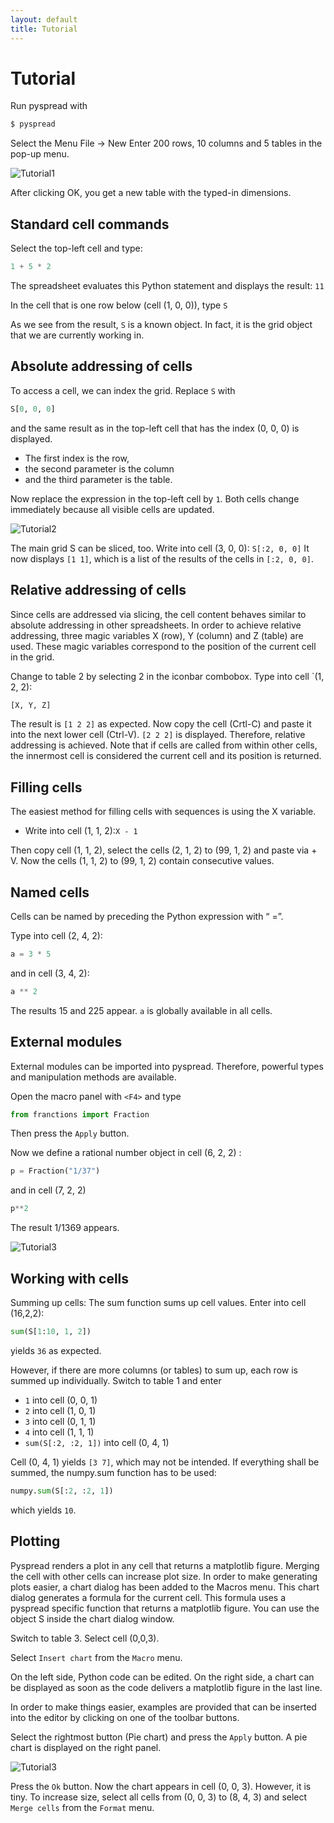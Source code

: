 ```yaml
---
layout: default
title: Tutorial
---
```


Tutorial
===============



Run pyspread with
```bash
$ pyspread
```

Select the Menu File → New Enter 200 rows, 10 columns and 5 tables in the pop-up menu.

![Tutorial1](images/Tutorial1.png)

After clicking OK, you get a new table with the typed-in dimensions.

## Standard cell commands

Select the top-left cell and type:
```python
1 + 5 * 2
```

The spreadsheet evaluates this Python statement and displays the result: `11`

In the cell that is one row below (cell (1, 0, 0)), type `S`

As we see from the result, `S` is a known object. In fact, it is the grid object that we are currently working in.

## Absolute addressing of cells

To access a cell, we can index the grid. Replace `S` with

```python
S[0, 0, 0]
```

and the same result as in the top-left cell that has the index (0, 0, 0) is displayed.
- The first index is the row,
- the second parameter is the column
- and the third parameter is the table.

Now replace the expression in the top-left cell by `1`.
Both cells change immediately because all visible cells are updated.

![Tutorial2](images/Tutorial2.png)

The main grid S can be sliced, too. Write into cell (3, 0, 0): `S[:2, 0, 0]`
It now displays `[1 1]`, which is a list of the results of the cells in `[:2, 0, 0]`.

## Relative addressing of cells

Since cells are addressed via slicing, the cell content behaves similar to absolute addressing in
other spreadsheets. In order to achieve relative addressing, three magic variables X (row), Y (column) and Z (table) are used. These
magic variables correspond to the position of the current cell in the grid.

Change to table 2 by selecting 2 in the iconbar combobox. Type into cell `(1, 2, 2):
```python
[X, Y, Z]
```

The result is `[1 2 2]` as expected. Now copy the cell (Crtl-C) and paste it into
the next lower cell (Ctrl-V). `[2 2 2]` is displayed. Therefore, relative addressing is achieved. Note that if
cells are called from within other cells, the innermost cell is considered the current cell and its position is returned.


## Filling cells

The easiest method for filling cells with sequences is using the X variable.

- Write into cell (1, 1, 2):`X - 1`

Then copy cell (1, 1, 2), select the cells (2, 1, 2) to (99, 1, 2) and paste via <Crtl> + V. Now
the cells (1, 1, 2) to (99, 1, 2) contain consecutive values.


## Named cells

Cells can be named by preceding the Python expression with “<name> =”.

Type into cell (2, 4, 2):
```python
a = 3 * 5
```
and in cell (3, 4, 2):
```python
a ** 2
```

The results 15 and 225 appear. `a` is globally available in all cells.


## External modules

External modules can be imported into pyspread. Therefore, powerful types and manipulation methods are available.

Open the macro panel with `<F4>` and type


```python
from franctions import Fraction
```

Then press  the `Apply` button.

Now we define a rational number object in cell (6, 2, 2) :

```python
p = Fraction("1/37")
```

and in cell (7, 2, 2)

```python
p**2
```

The result 1/1369 appears.


![Tutorial3](images/Tutorial3.png)



## Working with cells

Summing up cells: The sum function sums up cell values. Enter into cell (16,2,2):
```python
sum(S[1:10, 1, 2])
```
yields `36` as expected.

However, if there are more columns (or tables) to sum up, each row is summed up individually.
Switch to table 1 and enter
 * `1` into cell (0, 0, 1)
 * `2` into cell (1, 0, 1)
 * `3` into cell (0, 1, 1)
 * `4` into cell (1, 1, 1)
 * `sum(S[:2, :2, 1])` into cell (0, 4, 1)

Cell (0, 4, 1) yields `[3 7]`, which may not be intended. If everything shall be summed, the numpy.sum function has to be used:
```python
numpy.sum(S[:2, :2, 1])
```
which yields `10`.



## Plotting

Pyspread renders a plot in any cell that returns a matplotlib figure. Merging the cell with
other cells can increase plot size. In order to make generating plots easier, a chart dialog
has been added to the Macros menu. This chart dialog generates a formula
for the current cell. This formula uses a pyspread specific function that returns a
 matplotlib figure. You can use the object S inside the chart dialog window.

Switch to table 3. Select cell (0,0,3).

Select `Insert chart` from the `Macro` menu.

On the left side, Python code can be edited. On the right side, a chart can be displayed as soon as the code delivers a matplotlib figure in the last line.

In order to make things easier, examples are provided that can be inserted into the editor by clicking on one of the toolbar buttons.

Select the rightmost button (Pie chart) and press the `Apply` button. A pie chart is displayed on the right panel.


![Tutorial3](images/Tutorial4.png)

Press the `Ok` button. Now the chart appears in cell (0, 0, 3). However, it is tiny. To increase size, select all cells from (0, 0, 3) to (8, 4, 3) and select `Merge cells` from the `Format` menu.
